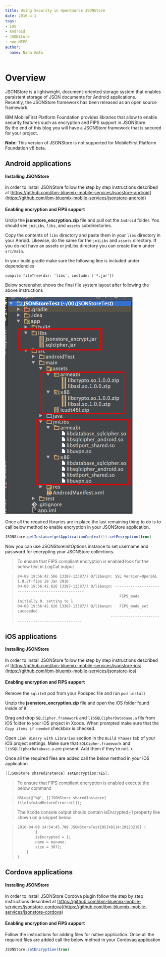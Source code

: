 ```yaml
---
title: Using Security in OpenSource JSONStore
date: 2016-4-1
tags:
- iOS
- Android
- JSONStore
- non-MFPF
author:
  name: Nana Amfo
---
```




# Overview 
JSONStore is a lightweight, document-oriented storage system that enables persistent storage of JSON documents for Android applications.  
Recently, the JSONStore framework has been released as an open source framework.  

IBM MobileFirst Platform Foundation provides libraries that allow to enable security features such as encryption and FIPS support in JSONStore.  
By the end of this blog you will have a JSONStore framework that is secured for your project.

**Note:** This version of JSONStore is not supported for MobileFirst Platform Foundation v8 beta.

## Android applications

#### Installing JSONStore

In order to install JSONStore follow the step by step instructions described at [https://github.com/ibm-bluemix-mobile-services/jsonstore-android](https://github.com/ibm-bluemix-mobile-services/jsonstore-android)

#### Enabling encryption and FIPS support

Unzip the **jsonstore_encryption.zip** file and pull out the `Android` folder. You should see `jniLibs`, `libs`, and `assets` subdirectories. 

Copy the contents of `libs` directory and paste them in your `libs` directory in your Anroid. Likewise, do the same for the `jniLibs` and `assets` directory. If you do not have an assets or jniLibs directory you can create them under `src/main`. 

In your build.gradle make sure the following line is included under dependencies

```Gradle
compile fileTree(dir: 'libs', include: ['*.jar'])
```

Below screenshot shows the final file system layout after following the above instructions

![](/assets/blog/2016-04-01-using-security-in-jsonstore/EnablingJsonStoreSecurityAndroidStudio.png)

Once all the required libraries are in place the last remaining thing to do is to call below method to enable encryption in your JSONStore application.

```Java
JSONStore.getInstance(getApplicationContext()).setEncryption(true)
``` 
Now you can use JSONStoreInitOptions instance to set username and password for encrypting your JSONStore collections. 

> To ensure that FIPS compliant encryption is enabled look for the below text in LogCat output

> ```
> 04-08 19:56:42.566 13387-13387/? D/libuvpn: SSL Version=OpenSSL 1.0.2f-fips 28 Jan 2016
> 04-08 19:56:42.626 13387-13387/? D/libuvpn: --------------------------------------------------
> 												FIPS_mode initially 0, setting to 1
> 04-08 19:56:42.626 13387-13387/? D/libuvpn:   FIPS_mode_set succeeded
> 											---------------------------------------------------
> ```

## iOS applications

#### Installing JSONStore

In order to install JSONStore follow the step by step instructions described at [https://github.com/ibm-bluemix-mobile-services/jsonstore-ios](https://github.com/ibm-bluemix-mobile-services/jsonstore-ios)

#### Enabling encryption and FIPS support

Remove the `sqlite3` pod from your Podspec file and run `pod install`

Unzip the **jsonstore_encryption.zip** file and open the iOS folder found inside of it. 

Drag and drop `SQLCipher.framework` and `libSQLCipherDatabase.a` fils from iOS folder to your iOS project in Xcode. When prompted make sure that the `Copy items if needed` checkbox is checked. 

Open `Link Binary with Libraries` section in the `Build Phases` tab of your iOS project settings. Make sure that `SQLCipher.framework` and `libSQLCipherDatabase.a` are present. Add them if they're not. x

Once all the required files are added call the below method in your iOS application

```Objective-C
[[JSONStore sharedInstance] setEncryption:YES];
```
> To ensure that FIPS compliant encryption is enabled execute the below command

>```
> NSLog(@"%@", [[JSONStore sharedInstance] fileInfoAndReturnError:nil]);
>```

> The Xcode console output should contain isEncrypted=1 property like shown on a snippet below

> ```
> 2016-04-08 14:54:45.789 JSONStoreTestIOS[48114:20123219] (
>         {
>         isEncrypted = 1;
>         name = myname;
>         size = 3072;
>     }
> )
> ```

## Cordova applications

#### Installing JSONStore

In order to install JSONStore Cordova plugin follow the step by step instructions described at [https://github.com/ibm-bluemix-mobile-services/jsonstore-cordova](https://github.com/ibm-bluemix-mobile-services/jsonstore-cordova)

#### Enabling encryption and FIPS support

Follow the instructions for adding files for native application. Once all the required files are added call the below method in your Cordovaq application

```Javascript
JSONStore.setEncryption(true)
```
